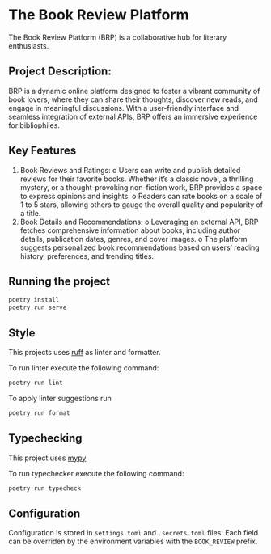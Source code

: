 # The Book Review Platform

The Book Review Platform (BRP) is a collaborative hub for literary enthusiasts.

## Project Description:

BRP is a dynamic online platform designed to foster a vibrant community of book
lovers, where they can share their thoughts, discover new reads, and engage in
meaningful discussions. With a user-friendly interface and seamless integration
of external APIs, BRP offers an immersive experience for bibliophiles.

## Key Features

1. Book Reviews and Ratings: o Users can write and publish detailed reviews for
   their favorite books. Whether it’s a classic novel, a thrilling mystery, or a
   thought-provoking non-fiction work, BRP provides a space to express opinions
   and insights. o Readers can rate books on a scale of 1 to 5 stars, allowing
   others to gauge the overall quality and popularity of a title.
2. Book Details and Recommendations: o Leveraging an external API, BRP fetches
   comprehensive information about books, including author details, publication
   dates, genres, and cover images. o The platform suggests personalized book
   recommendations based on users’ reading history, preferences, and trending
   titles.

## Running the project

```bash
poetry install
poetry run serve
```

## Style

This projects uses [ruff] as linter and formatter.

To run linter execute the following command:

```bash
poetry run lint
```

To apply linter suggestions run

```bash
poetry run format
```

## Typechecking

This project uses [mypy]

To run typechecker execute the following command:

```bash
poetry run typecheck
```

[ruff]: https://docs.astral.sh/ruff/
[mypy]: https://mypy-lang.org/

## Configuration

Configuration is stored in `settings.toml` and `.secrets.toml` files. Each field
can be overriden by the environment variables with the `BOOK_REVIEW` prefix.
